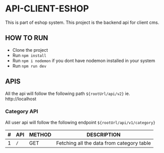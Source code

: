 # API-CLIENT-ESHOP

This is part of eshop system. This project is the backend api for client cms.

## HOW TO RUN

- Clone the project
- Run `npm install`
- Run `npm i nodemon` if you dont have nodemon installed in your system
- Run `npm run dev`

## APIS

All the api will follow the following path `${rootUrl/api/v2}` ie. http://localhost

### Category API

All user api will follow the following endpoint `${rootUrl/api/v1/category}`

| #   | API | METHOD | DESCRIPTION                               |
| --- | --- | ------ | ----------------------------------------- |
| 1   | `/` | GET    | Fetching all the data from category table |
